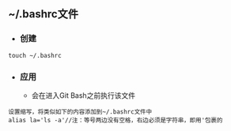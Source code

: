## ~/.bashrc文件

* ### 创建

```
touch ~/.bashrc
```

* ### 应用

  * 会在进入Git Bash之前执行该文件

```
设置缩写，将类似如下的内容添加到~/.bashrc文件中
alias la='ls -a'//注：等号两边没有空格，右边必须是字符串，即用'包裹的
```



